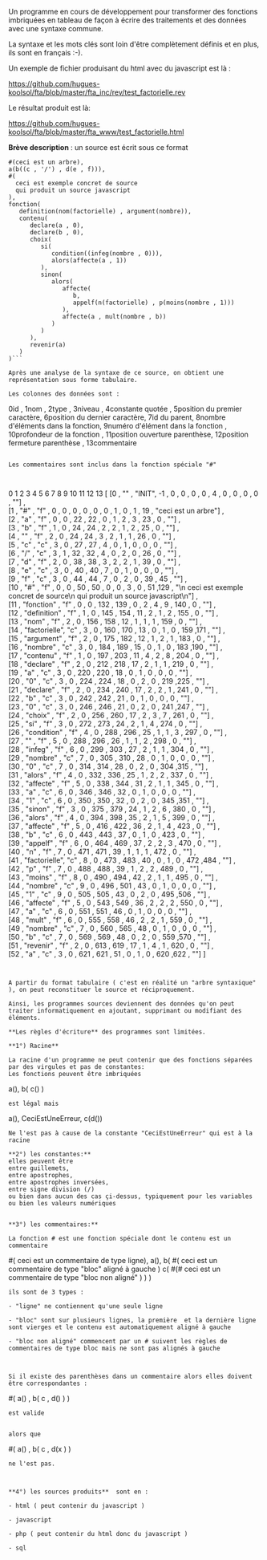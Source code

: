 Un programme en cours de développement pour transformer des fonctions imbriquées en tableau
de façon à écrire des traitements et des données avec une syntaxe commune.

La syntaxe et les mots clés sont loin d'être complètement définis et en plus, ils sont en français :-).

Un exemple de fichier produisant du html avec du javascript est là :

https://github.com/hugues-koolsol/fta/blob/master/fta_inc/rev/test_factorielle.rev

Le résultat produit est là:

https://github.com/hugues-koolsol/fta/blob/master/fta_www/test_factorielle.html


**Brève description** : un source est écrit sous ce format
```
#(ceci est un arbre),
a(b((c , '/') , d(e , f))),
#( 
  ceci est exemple concret de source 
  qui produit un source javascript
),
fonction(
   definition(nom(factorielle) , argument(nombre)),
   contenu(
      declare(a , 0),
      declare(b , 0),
      choix(
         si(
            condition((infeg(nombre , 0))),
            alors(affecte(a , 1))
         ),
         sinon(
            alors(
               affecte(
                  b,
                  appelf(n(factorielle) , p(moins(nombre , 1)))
               ),
               affecte(a , mult(nombre , b))
            )
         )
      ),
      revenir(a)
   )
)```

Après une analyse de la syntaxe de ce source, on obtient une représentation sous forme tabulaire.

Les colonnes des données sont : 
```
0id                           ,  1nom                          ,  2type        , 3niveau                            ,  4constante quotée                  , 
5position du premier caractère,  6position du dernier caractère,  7id du parent, 8nombre d'éléments dans la fonction,  9numéro d'élément dans la fonction , 
10profondeur de la fonction   , 11position ouverture parenthèse, 12position fermeture parenthèse                    , 13commentaire
```

Les commentaires sont inclus dans la fonction spéciale "#"



```
0       1                2      3     4       5      6       7     8     9    10      11    12    13
[
[0   ,  ""           , "INIT", -1  ,  0  ,    0  ,   0   ,   0  ,  4  ,  0  ,  0  ,    0  ,  0  ,  ""]  ,  
[1   ,  "#"          ,  "f"  ,  0  ,  0  ,    0  ,   0   ,   0  ,  0  ,  1  ,  0  ,    1  , 19  ,  "ceci est un arbre"]  ,  
[2   ,  "a"          ,  "f"  ,  0  ,  0  ,   22  ,   22  ,   0  ,  1  ,  2  ,  3  ,   23  ,  0  ,  ""]  ,  
[3   ,  "b"          ,  "f"  ,  1  ,  0  ,   24  ,   24  ,   2  ,  2  ,  1  ,  2  ,   25  ,  0  ,  ""]  ,  
[4   ,  ""           ,  "f"  ,  2  ,  0  ,   24  ,   24  ,   3  ,  2  ,  1  ,  1  ,   26  ,  0  ,  ""]  ,  
[5   ,  "c"          ,  "c"  ,  3  ,  0  ,   27  ,   27  ,   4  ,  0  ,  1  ,  0  ,    0  ,  0  ,  ""]  ,  
[6   ,  "/"          ,  "c"  ,  3  ,  1  ,   32  ,   32  ,   4  ,  0  ,  2  ,  0  ,   26  ,  0  ,  ""]  ,  
[7   ,  "d"          ,  "f"  ,  2  ,  0  ,   38  ,   38  ,   3  ,  2  ,  2  ,  1  ,   39  ,  0  ,  ""]  ,  
[8   ,  "e"          ,  "c"  ,  3  ,  0  ,   40  ,   40  ,   7  ,  0  ,  1  ,  0  ,    0  ,  0  ,  ""]  ,  
[9   ,  "f"          ,  "c"  ,  3  ,  0  ,   44  ,   44  ,   7  ,  0  ,  2  ,  0  ,   39  , 45  ,  ""]  ,  
[10  ,  "#"          ,  "f"  ,  0  ,  0  ,   50  ,   50  ,   0  ,  0  ,  3  ,  0  ,   51  ,129  ,  "\n  ceci est exemple concret de source\n  qui produit un source javascript\n"]  ,  
[11  ,  "fonction"   ,  "f"  ,  0  ,  0  ,  132  ,  139  ,   0  ,  2  ,  4  ,  9  ,  140  ,  0  ,  ""]  ,  
[12  ,  "definition" ,  "f"  ,  1  ,  0  ,  145  ,  154  ,  11  ,  2  ,  1  ,  2  ,  155  ,  0  ,  ""]  ,  
[13  ,  "nom"        ,  "f"  ,  2  ,  0  ,  156  ,  158  ,  12  ,  1  ,  1  ,  1  ,  159  ,  0  ,  ""]  ,  
[14  ,  "factorielle",  "c"  ,  3  ,  0  ,  160  ,  170  ,  13  ,  0  ,  1  ,  0  ,  159  ,171  ,  ""]  ,  
[15  ,  "argument"   ,  "f"  ,  2  ,  0  ,  175  ,  182  ,  12  ,  1  ,  2  ,  1  ,  183  ,  0  ,  ""]  ,  
[16  ,  "nombre"     ,  "c"  ,  3  ,  0  ,  184  ,  189  ,  15  ,  0  ,  1  ,  0  ,  183  ,190  ,  ""]  ,  
[17  ,  "contenu"    ,  "f"  ,  1  ,  0  ,  197  ,  203  ,  11  ,  4  ,  2  ,  8  ,  204  ,  0  ,  ""]  ,  
[18  ,  "declare"    ,  "f"  ,  2  ,  0  ,  212  ,  218  ,  17  ,  2  ,  1  ,  1  ,  219  ,  0  ,  ""]  ,  
[19  ,  "a"          ,  "c"  ,  3  ,  0  ,  220  ,  220  ,  18  ,  0  ,  1  ,  0  ,    0  ,  0  ,  ""]  ,  
[20  ,  "0"          ,  "c"  ,  3  ,  0  ,  224  ,  224  ,  18  ,  0  ,  2  ,  0  ,  219  ,225  ,  ""]  ,  
[21  ,  "declare"    ,  "f"  ,  2  ,  0  ,  234  ,  240  ,  17  ,  2  ,  2  ,  1  ,  241  ,  0  ,  ""]  ,  
[22  ,  "b"          ,  "c"  ,  3  ,  0  ,  242  ,  242  ,  21  ,  0  ,  1  ,  0  ,    0  ,  0  ,  ""]  ,  
[23  ,  "0"          ,  "c"  ,  3  ,  0  ,  246  ,  246  ,  21  ,  0  ,  2  ,  0  ,  241  ,247  ,  ""]  ,  
[24  ,  "choix"      ,  "f"  ,  2  ,  0  ,  256  ,  260  ,  17  ,  2  ,  3  ,  7  ,  261  ,  0  ,  ""]  ,  
[25  ,  "si"         ,  "f"  ,  3  ,  0  ,  272  ,  273  ,  24  ,  2  ,  1  ,  4  ,  274  ,  0  ,  ""]  ,  
[26  ,  "condition"  ,  "f"  ,  4  ,  0  ,  288  ,  296  ,  25  ,  1  ,  1  ,  3  ,  297  ,  0  ,  ""]  ,  
[27  ,  ""           ,  "f"  ,  5  ,  0  ,  288  ,  296  ,  26  ,  1  ,  1  ,  2  ,  298  ,  0  ,  ""]  ,  
[28  ,  "infeg"      ,  "f"  ,  6  ,  0  ,  299  ,  303  ,  27  ,  2  ,  1  ,  1  ,  304  ,  0  ,  ""]  ,  
[29  ,  "nombre"     ,  "c"  ,  7  ,  0  ,  305  ,  310  ,  28  ,  0  ,  1  ,  0  ,    0  ,  0  ,  ""]  ,  
[30  ,  "0"          ,  "c"  ,  7  ,  0  ,  314  ,  314  ,  28  ,  0  ,  2  ,  0  ,  304  ,315  ,  ""]  ,  
[31  ,  "alors"      ,  "f"  ,  4  ,  0  ,  332  ,  336  ,  25  ,  1  ,  2  ,  2  ,  337  ,  0  ,  ""]  ,  
[32  ,  "affecte"    ,  "f"  ,  5  ,  0  ,  338  ,  344  ,  31  ,  2  ,  1  ,  1  ,  345  ,  0  ,  ""]  ,  
[33  ,  "a"          ,  "c"  ,  6  ,  0  ,  346  ,  346  ,  32  ,  0  ,  1  ,  0  ,    0  ,  0  ,  ""]  ,  
[34  ,  "1"          ,  "c"  ,  6  ,  0  ,  350  ,  350  ,  32  ,  0  ,  2  ,  0  ,  345  ,351  ,  ""]  ,  
[35  ,  "sinon"      ,  "f"  ,  3  ,  0  ,  375  ,  379  ,  24  ,  1  ,  2  ,  6  ,  380  ,  0  ,  ""]  ,  
[36  ,  "alors"      ,  "f"  ,  4  ,  0  ,  394  ,  398  ,  35  ,  2  ,  1  ,  5  ,  399  ,  0  ,  ""]  ,  
[37  ,  "affecte"    ,  "f"  ,  5  ,  0  ,  416  ,  422  ,  36  ,  2  ,  1  ,  4  ,  423  ,  0  ,  ""]  ,  
[38  ,  "b"          ,  "c"  ,  6  ,  0  ,  443  ,  443  ,  37  ,  0  ,  1  ,  0  ,  423  ,  0  ,  ""]  ,  
[39  ,  "appelf"     ,  "f"  ,  6  ,  0  ,  464  ,  469  ,  37  ,  2  ,  2  ,  3  ,  470  ,  0  ,  ""]  ,  
[40  ,  "n"          ,  "f"  ,  7  ,  0  ,  471  ,  471  ,  39  ,  1  ,  1  ,  1  ,  472  ,  0  ,  ""]  ,  
[41  ,  "factorielle",  "c"  ,  8  ,  0  ,  473  ,  483  ,  40  ,  0  ,  1  ,  0  ,  472  ,484  ,  ""]  ,  
[42  ,  "p"          ,  "f"  ,  7  ,  0  ,  488  ,  488  ,  39  ,  1  ,  2  ,  2  ,  489  ,  0  ,  ""]  ,  
[43  ,  "moins"      ,  "f"  ,  8  ,  0  ,  490  ,  494  ,  42  ,  2  ,  1  ,  1  ,  495  ,  0  ,  ""]  ,  
[44  ,  "nombre"     ,  "c"  ,  9  ,  0  ,  496  ,  501  ,  43  ,  0  ,  1  ,  0  ,    0  ,  0  ,  ""]  ,  
[45  ,  "1"          ,  "c"  ,  9  ,  0  ,  505  ,  505  ,  43  ,  0  ,  2  ,  0  ,  495  ,506  ,  ""]  ,  
[46  ,  "affecte"    ,  "f"  ,  5  ,  0  ,  543  ,  549  ,  36  ,  2  ,  2  ,  2  ,  550  ,  0  ,  ""]  ,  
[47  ,  "a"          ,  "c"  ,  6  ,  0  ,  551  ,  551  ,  46  ,  0  ,  1  ,  0  ,    0  ,  0  ,  ""]  ,  
[48  ,  "mult"       ,  "f"  ,  6  ,  0  ,  555  ,  558  ,  46  ,  2  ,  2  ,  1  ,  559  ,  0  ,  ""]  ,  
[49  ,  "nombre"     ,  "c"  ,  7  ,  0  ,  560  ,  565  ,  48  ,  0  ,  1  ,  0  ,    0  ,  0  ,  ""]  ,  
[50  ,  "b"          ,  "c"  ,  7  ,  0  ,  569  ,  569  ,  48  ,  0  ,  2  ,  0  ,  559  ,570  ,  ""]  ,  
[51  ,  "revenir"    ,  "f"  ,  2  ,  0  ,  613  ,  619  ,  17  ,  1  ,  4  ,  1  ,  620  ,  0  ,  ""]  ,  
[52  ,  "a"          ,  "c"  ,  3  ,  0  ,  621  ,  621  ,  51  ,  0  ,  1  ,  0  ,  620  ,622  ,  ""]
]

```


A partir du format tabulaire ( c'est en réalité un "arbre syntaxique" ), on peut reconstituer le source et réciproquement.

Ainsi, les programmes sources deviennent des données qu'on peut traiter informatiquement en ajoutant, supprimant ou modifiant des éléments.

**Les règles d'écriture** des programmes sont limitées.

**1°) Racine**

La racine d'un programme ne peut contenir que des fonctions séparées par des virgules et pas de constantes:
Les fonctions peuvent être imbriquées
```
a(),
b(
 c()
)
```
est légal mais

```
a(),
CeciEstUneErreur,
c(d())

```
Ne l'est pas à cause de la constante "CeciEstUneErreur" qui est à la racine

**2°) les constantes:**
elles peuvent être 
entre guillemets,  
entre apostrophes, 
entre apostrophes inversées,
entre signe division (/)
ou bien dans aucun des cas çi-dessus, typiquement pour les variables ou bien les valeurs numériques 


**3°) les commentaires:**

La fonction # est une fonction spéciale dont le contenu est un commentaire

```
#( ceci est un commentaire de type ligne),
a(),
b(
 #(
  ceci est un 
  commentaire de 
  type "bloc" 
  aligné à gauche
 )
 c(
  #(#
   ceci 
    est
     un commentaire de type "bloc non aligné"
  )
 )
)
```
ils sont de 3 types :

- "ligne" ne contiennent qu'une seule ligne

- "bloc" sont sur plusieurs lignes, la première  et la dernière ligne sont vierges et le contenu est automatiquement aligné à gauche

- "bloc non aligné" commencent par un # suivent les règles de commentaires de type bloc mais ne sont pas alignés à gauche



Si il existe des parenthèses dans un commentaire alors elles doivent être correspondantes :

```
 #( a() , b( c , d() ) )
```
est valide


alors que
```
 #( a() , b( c , d(x ) )
```
ne l'est pas.



**4°) les sources produits**  sont en :

- html ( peut contenir du javascript )

- javascript

- php ( peut contenir du html donc du javascript )

- sql




